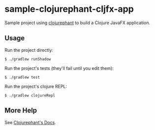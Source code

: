 # sample-clojurephant-cljfx-app

Sample project using [clojurephant](https://github.com/clojurephant) to build a Clojure JavaFX application.

## Usage

Run the project directly:

```
$ ./gradlew runShadow
```

Run the project's tests (they'll fail until you edit them):

```
$ ./gradlew test
```

Run the project's clojure REPL:
```
$ ./gradlew clojureRepl
```

## More Help

See [Clojurephant's Docs](https://clojurephant.dev).
